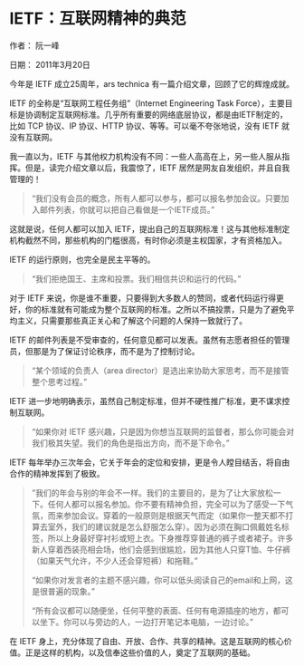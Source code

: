 # IETF：互联网精神的典范

作者： 阮一峰

日期： 2011年3月20日

今年是 IETF 成立25周年，ars technica 有一篇介绍文章，回顾了它的辉煌成就。

IETF 的全称是“互联网工程任务组”（Internet Engineering Task Force），主要目标是协调制定互联网标准。几乎所有重要的网络底层协议，都是由IETF制定的，比如 TCP 协议、IP 协议、HTTP 协议、等等。可以毫不夸张地说，没有 IETF 就没有互联网。

我一直以为，IETF 与其他权力机构没有不同：一些人高高在上，另一些人服从指挥。但是，读完介绍文章以后，我震惊了，IETF 居然是网友自发组织，并且自我管理的！

> “我们没有会员的概念，所有人都可以参与，都可以报名参加会议。只要加入邮件列表，你就可以把自己看做是一个IETF成员。”

这就是说，任何人都可以加入 IETF，提出自己的互联网标准！这与其他标准制定机构截然不同，那些机构的门槛很高，有时你必须是主权国家，才有资格加入。

IETF 的运行原则，也完全是民主平等的。

> “我们拒绝国王、主席和投票。我们相信共识和运行的代码。”

对于 IETF 来说，你是谁不重要，只要得到大多数人的赞同，或者代码运行得更好，你的标准就有可能成为整个互联网的标准。之所以不搞投票，只是为了避免平均主义，只需要那些真正关心和了解这个问题的人保持一致就行了。

IETF 的邮件列表是不受审查的，任何意见都可以发表。虽然有志愿者担任的管理员，但那是为了保证讨论秩序，而不是为了控制讨论。

> “某个领域的负责人（area director）是选出来协助大家思考，而不是接管整个思考过程。”

IETF 进一步地明确表示，虽然自己制定标准，但并不硬性推广标准，更不谋求控制互联网。

> “如果你对 IETF 感兴趣，只是因为你想当互联网的监督者，那么你可能会对我们极其失望。我们的角色是指出方向，而不是下命令。”

IETF 每年举办三次年会，它关于年会的定位和安排，更是令人瞠目结舌，将自由合作的精神发挥到了极致。

> ”我们的年会与别的年会不一样。我们的主要目的，是为了让大家放松一下。任何人都可以报名参加。你不要有精神负担，完全可以为了感受一下气氛，而来参加会议。穿着的一般原则是根据天气而定（如果你一整天都不打算去室外，我们的建议就是怎么舒服怎么穿）。因为必须在胸口佩戴姓名标签，所以上身最好穿衬衫或短上衣。下身推荐穿普通的裤子或者裙子。许多新人穿着西装亮相会场，他们会感到很尴尬，因为其他人只穿T恤、牛仔裤（如果天气允许，不少人还会穿短裤）和拖鞋。”
>
> “如果你对发言者的主题不感兴趣，你可以低头阅读自己的email和上网，这是很普遍的现象。”
>
> “所有会议都可以随便坐，任何平整的表面、任何有电源插座的地方，都可以坐下。你可以与旁边的人，一边打开笔记本电脑，一边讨论。”

在 IETF 身上，充分体现了自由、开放、合作、共享的精神。这是互联网的核心价值。正是这样的机构，以及信奉这些价值的人，奠定了互联网的基础。